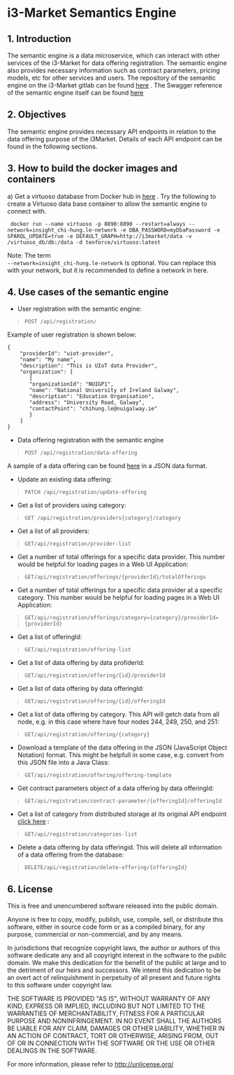 # i3-Market Semantics Engine

## 1. Introduction
The semantic engine is a data microservice, which can interact with other services of the i3-Market for data offering registration. The semantic engine also provides necessary information such as contract parameters, pricing models, etc for other services and users. The repository of the semantic engine on the i3-Market gitlab can be found [here](https://gitlab.com/i3-market/code/wp4/semantic-engine) . The Swagger reference of the semantic engine itself can be found [here](http://95.211.3.249:8082/swagger-ui.html)

## 2. Objectives

The semantic engine provides necessary API endpoints in relation to the data offering purpose of the i3Market. Details of each API endpoint can be found in the following sections.


## 3. How to build the docker images and containers




a) Get a virtuoso database from Docker hub in [here](https://hub.docker.com/r/tenforce/virtuoso/) . Try the following to create a Virtuoso data base container to allow the semantic engine to connect with.

```
 docker run --name virtuoso -p 8890:8890 --restart=always --network=insight_chi-hung.le-network -e DBA_PASSWORD=myDbaPassword -e SPARQL_UPDATE=true -e DEFAULT_GRAPH=http://i3market/data -v /virtuoso_db/db:/data -d tenforce/virtuoso:latest
```

Note: The term  
``` --network=insight_chi-hung.le-network ```
is optional. You can replace this with your network, but it is recommended to define a network in here.

## 4. Use cases of the semantic engine

- User registration with the semantic engine:

> ```POST /api/registration/```

Example of user registration is shown below:

```
{
    "providerId": "uiot-provider",
    "name": "My name",
    "description": "This is UIoT data Provider",
    "organization": [
       {
       "organizationId": "NUIGP1",
       "name": "National University of Ireland Galway",
       "description": "Education Organisation",
       "address": "University Road, Galway",
       "contactPoint": "chihung.le@nuigalway.ie"
       }
    ]
}

```


- Data offering registration with the semantic engine

> ```POST /api/registration/data-offering```

A sample of a data offering can be found [here](https://gitlab.com/i3-market/code/wp4/semantic-engine/-/blob/dev/DataOfferingSample.json) in a JSON data format.

- Update an existing data offering:

> ```PATCH /api/registration/update-offering```

- Get a list of providers using category:

>```GET /api/registration/providers{category}/category```

- Get a list of all providers:

>```GET/api/registration/provider-list```

- Get a number of total offerings for a specific data provider. This number would be helpful for loading pages in a Web UI Application:

>```GET/api/registration/offerings/{providerId}/totalOfferings```

- Get a number of total offerings for a specific data provider at a specific category. This number would be helpful for loading pages in a Web UI Application:

>```GET/api/registration/offerings/category={category}/providerId={providerId}```

- Get a list of offeringId:

>```GET/api/registration/offering-list```

- Get a list of data offering by data profiderId:

>```GET/api/registration/offering/{id}/providerId```

- Get a list of data offering by data offeringId:

>```GET/api/registration/offering/{id}/offeringId```

- Get a list of data offering by category. This API will getch data from all node, e.g. in this case where have four nodes 244, 249, 250, and 251:

>```GET/api/registration/offering/{category}```

- Download a template of the data offering in the JSON (JavaScript Object Notation) format. This might be helpfull in some case, e.g. convert from this JSON file into a Java Class:
>```GET/api/registration/offering/offering-template```

- Get contract parameters object of a data offering by data offeringId:

>```GET/api/registration/contract-parameter/{offeringId}/offeringId```

- Get a list of category from distributed storage at its original API endpoint [click here](http://95.211.3.244:7500/data_categories) :

>```GET/api/registration/categories-list```

- Delete a data offering by data offeringid. This will delete all information of a data offering from the database:

>```DELETE/api/registration/delete-offering/{offeringId}```




## 6. License

This is free and unencumbered software released into the public domain.

Anyone is free to copy, modify, publish, use, compile, sell, or
distribute this software, either in source code form or as a compiled
binary, for any purpose, commercial or non-commercial, and by any
means.

In jurisdictions that recognize copyright laws, the author or authors
of this software dedicate any and all copyright interest in the
software to the public domain. We make this dedication for the benefit
of the public at large and to the detriment of our heirs and
successors. We intend this dedication to be an overt act of
relinquishment in perpetuity of all present and future rights to this
software under copyright law.

THE SOFTWARE IS PROVIDED "AS IS", WITHOUT WARRANTY OF ANY KIND,
EXPRESS OR IMPLIED, INCLUDING BUT NOT LIMITED TO THE WARRANTIES OF
MERCHANTABILITY, FITNESS FOR A PARTICULAR PURPOSE AND NONINFRINGEMENT.
IN NO EVENT SHALL THE AUTHORS BE LIABLE FOR ANY CLAIM, DAMAGES OR
OTHER LIABILITY, WHETHER IN AN ACTION OF CONTRACT, TORT OR OTHERWISE,
ARISING FROM, OUT OF OR IN CONNECTION WITH THE SOFTWARE OR THE USE OR
OTHER DEALINGS IN THE SOFTWARE.

For more information, please refer to <http://unlicense.org/>

